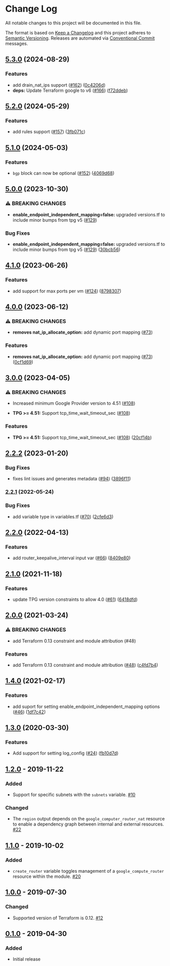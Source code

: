 # Change Log

All notable changes to this project will be documented in this file.

The format is based on [Keep a Changelog](http://keepachangelog.com/) and this
project adheres to [Semantic Versioning](http://semver.org/).
Releases are automated via [Conventional Commit](https://www.conventionalcommits.org/) messages.

## [5.3.0](https://github.com/terraform-google-modules/terraform-google-cloud-nat/compare/v5.2.0...v5.3.0) (2024-08-29)


### Features

* add drain_nat_ips support ([#162](https://github.com/terraform-google-modules/terraform-google-cloud-nat/issues/162)) ([0c4206d](https://github.com/terraform-google-modules/terraform-google-cloud-nat/commit/0c4206d718003ff3f5e05ef7884e9ae6793c9279))
* **deps:** Update Terraform google to v6 ([#166](https://github.com/terraform-google-modules/terraform-google-cloud-nat/issues/166)) ([f72ddeb](https://github.com/terraform-google-modules/terraform-google-cloud-nat/commit/f72ddeb3703eec6eb5306f178a0c2df0338b10d0))

## [5.2.0](https://github.com/terraform-google-modules/terraform-google-cloud-nat/compare/v5.1.0...v5.2.0) (2024-05-29)


### Features

* add rules support ([#157](https://github.com/terraform-google-modules/terraform-google-cloud-nat/issues/157)) ([3fb071c](https://github.com/terraform-google-modules/terraform-google-cloud-nat/commit/3fb071c485e3e28eeea9a8ef18956e7c9e8db3ec))

## [5.1.0](https://github.com/terraform-google-modules/terraform-google-cloud-nat/compare/v5.0.0...v5.1.0) (2024-05-03)


### Features

* `bgp` block can now be optional ([#152](https://github.com/terraform-google-modules/terraform-google-cloud-nat/issues/152)) ([4069d68](https://github.com/terraform-google-modules/terraform-google-cloud-nat/commit/4069d68374526e039912dd70b2613206438e0d0e))

## [5.0.0](https://github.com/terraform-google-modules/terraform-google-cloud-nat/compare/v4.1.0...v5.0.0) (2023-10-30)


### ⚠ BREAKING CHANGES

* **enable_endpoint_independent_mapping=false:** upgraded versions.tf to include minor bumps from tpg v5 ([#129](https://github.com/terraform-google-modules/terraform-google-cloud-nat/issues/129))

### Bug Fixes

* **enable_endpoint_independent_mapping=false:** upgraded versions.tf to include minor bumps from tpg v5 ([#129](https://github.com/terraform-google-modules/terraform-google-cloud-nat/issues/129)) ([30bcb56](https://github.com/terraform-google-modules/terraform-google-cloud-nat/commit/30bcb56e1e8994e0d14b2b4cd79941d432a0a891))

## [4.1.0](https://github.com/terraform-google-modules/terraform-google-cloud-nat/compare/v4.0.0...v4.1.0) (2023-06-26)


### Features

* add support for max ports per vm ([#124](https://github.com/terraform-google-modules/terraform-google-cloud-nat/issues/124)) ([8798307](https://github.com/terraform-google-modules/terraform-google-cloud-nat/commit/87983071598c0bf0625efcd0fc4c6628dc803118))

## [4.0.0](https://github.com/terraform-google-modules/terraform-google-cloud-nat/compare/v3.0.0...v4.0.0) (2023-06-12)


### ⚠ BREAKING CHANGES

* **removes nat_ip_allocate_option:** add dynamic port mapping ([#73](https://github.com/terraform-google-modules/terraform-google-cloud-nat/issues/73))

### Features

* **removes nat_ip_allocate_option:** add dynamic port mapping ([#73](https://github.com/terraform-google-modules/terraform-google-cloud-nat/issues/73)) ([0cf1d69](https://github.com/terraform-google-modules/terraform-google-cloud-nat/commit/0cf1d697e55153f46e58bd2cd9e518d9ad55ae36))

## [3.0.0](https://github.com/terraform-google-modules/terraform-google-cloud-nat/compare/v2.2.2...v3.0.0) (2023-04-05)


### ⚠ BREAKING CHANGES

* Increased minimum Google Provider version to 4.51 ([#108](https://github.com/terraform-google-modules/terraform-google-cloud-nat/issues/108))

* **TPG >= 4.51:** Support tcp_time_wait_timeout_sec ([#108](https://github.com/terraform-google-modules/terraform-google-cloud-nat/issues/108))

### Features

* **TPG >= 4.51:** Support tcp_time_wait_timeout_sec ([#108](https://github.com/terraform-google-modules/terraform-google-cloud-nat/issues/108)) ([20cf14b](https://github.com/terraform-google-modules/terraform-google-cloud-nat/commit/20cf14bc4466cde142229be3173faa65dbcb81a5))

## [2.2.2](https://github.com/terraform-google-modules/terraform-google-cloud-nat/compare/v2.2.1...v2.2.2) (2023-01-20)


### Bug Fixes

* fixes lint issues and generates metadata ([#94](https://github.com/terraform-google-modules/terraform-google-cloud-nat/issues/94)) ([3896f11](https://github.com/terraform-google-modules/terraform-google-cloud-nat/commit/3896f113bcca73d4d2df9d17f829e51f3ef8f441))

### [2.2.1](https://github.com/terraform-google-modules/terraform-google-cloud-nat/compare/v2.2.0...v2.2.1) (2022-05-24)


### Bug Fixes

* add variable type in variables.tf ([#70](https://github.com/terraform-google-modules/terraform-google-cloud-nat/issues/70)) ([2cfe6d3](https://github.com/terraform-google-modules/terraform-google-cloud-nat/commit/2cfe6d326f19deaa901d97f225d608bc359d77d4))

## [2.2.0](https://github.com/terraform-google-modules/terraform-google-cloud-nat/compare/v2.1.0...v2.2.0) (2022-04-13)


### Features

* add router_keepalive_interval input var ([#66](https://github.com/terraform-google-modules/terraform-google-cloud-nat/issues/66)) ([8409e80](https://github.com/terraform-google-modules/terraform-google-cloud-nat/commit/8409e802dbda17ba4cadadc30687944af1955149))

## [2.1.0](https://www.github.com/terraform-google-modules/terraform-google-cloud-nat/compare/v2.0.0...v2.1.0) (2021-11-18)


### Features

* update TPG version constraints to allow 4.0 ([#61](https://www.github.com/terraform-google-modules/terraform-google-cloud-nat/issues/61)) ([6418dfd](https://www.github.com/terraform-google-modules/terraform-google-cloud-nat/commit/6418dfd1a6898578e03c8a65fe514e617aab7513))

## [2.0.0](https://www.github.com/terraform-google-modules/terraform-google-cloud-nat/compare/v1.4.0...v2.0.0) (2021-03-24)


### ⚠ BREAKING CHANGES

* add Terraform 0.13 constraint and module attribution (#48)

### Features

* add Terraform 0.13 constraint and module attribution ([#48](https://www.github.com/terraform-google-modules/terraform-google-cloud-nat/issues/48)) ([c4fd7b4](https://www.github.com/terraform-google-modules/terraform-google-cloud-nat/commit/c4fd7b4c8ac5777675d2880dac4169367de5d61f))

## [1.4.0](https://www.github.com/terraform-google-modules/terraform-google-cloud-nat/compare/v1.3.0...v1.4.0) (2021-02-17)


### Features

* add suport for setting enable_endpoint_independent_mapping options ([#46](https://www.github.com/terraform-google-modules/terraform-google-cloud-nat/issues/46)) ([1df7c42](https://www.github.com/terraform-google-modules/terraform-google-cloud-nat/commit/1df7c4251519e3536169f82a6986a57b124c1dd7))

## [1.3.0](https://www.github.com/terraform-google-modules/terraform-google-cloud-nat/compare/v1.2.0...v1.3.0) (2020-03-30)


### Features

* Add support for setting log_config ([#24](https://www.github.com/terraform-google-modules/terraform-google-cloud-nat/issues/24)) ([fb10d7d](https://www.github.com/terraform-google-modules/terraform-google-cloud-nat/commit/fb10d7d834ac0aa707183589d9b9bf4f4feda3c8))


## [1.2.0] - 2019-11-22

### Added

- Support for specific subnets with the `subnets` variable. [#10]

### Changed

- The `region` output depends on the `google_computer_router_nat` resource to enable a dependency graph between internal and
  external resources. [#22]

## [1.1.0] - 2019-10-02

### Added

- `create_router` variable toggles management of a `google_compute_router`
  resource within the module. [#20]

## [1.0.0] - 2019-07-30

### Changed

- Supported version of Terraform is 0.12. [#12]

## [0.1.0] - 2019-04-30

### Added

- Initial release

[Unreleased]: https://github.com/terraform-google-modules/terraform-google-cloud-nat/compare/v1.2.0...HEAD
[1.2.0]: https://github.com/terraform-google-modules/terraform-google-cloud-nat/compare/v1.1.0...v1.2.0
[1.1.0]: https://github.com/terraform-google-modules/terraform-google-cloud-nat/compare/v1.0.0...v1.1.0
[1.0.0]: https://github.com/terraform-google-modules/terraform-google-cloud-nat/compare/v0.1.0...v1.0.0
[0.1.0]: https://github.com/terraform-google-modules/terraform-google-cloud-nat/releases/tag/v0.1.0

[#22]: https://github.com/terraform-google-modules/terraform-google-cloud-nat/issues/22
[#20]: https://github.com/terraform-google-modules/terraform-google-cloud-nat/pull/20
[#12]: https://github.com/terraform-google-modules/terraform-google-cloud-nat/pull/12
[#10]: https://github.com/terraform-google-modules/terraform-google-cloud-nat/issues/10
